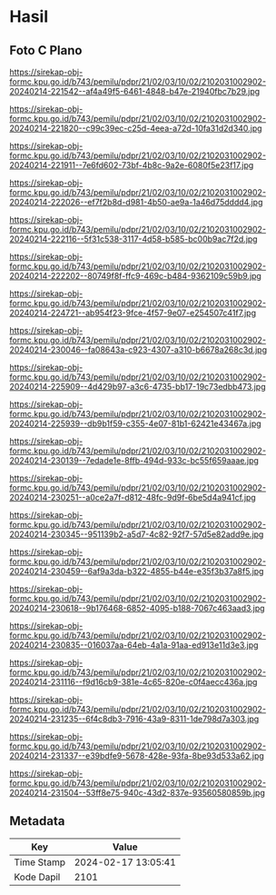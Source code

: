 # Hasil

## Foto C Plano

https://sirekap-obj-formc.kpu.go.id/b743/pemilu/pdpr/21/02/03/10/02/2102031002902-20240214-221542--af4a49f5-6461-4848-b47e-21940fbc7b29.jpg

https://sirekap-obj-formc.kpu.go.id/b743/pemilu/pdpr/21/02/03/10/02/2102031002902-20240214-221820--c99c39ec-c25d-4eea-a72d-10fa31d2d340.jpg

https://sirekap-obj-formc.kpu.go.id/b743/pemilu/pdpr/21/02/03/10/02/2102031002902-20240214-221911--7e6fd602-73bf-4b8c-9a2e-6080f5e23f17.jpg

https://sirekap-obj-formc.kpu.go.id/b743/pemilu/pdpr/21/02/03/10/02/2102031002902-20240214-222026--ef7f2b8d-d981-4b50-ae9a-1a46d75dddd4.jpg

https://sirekap-obj-formc.kpu.go.id/b743/pemilu/pdpr/21/02/03/10/02/2102031002902-20240214-222116--5f31c538-3117-4d58-b585-bc00b9ac7f2d.jpg

https://sirekap-obj-formc.kpu.go.id/b743/pemilu/pdpr/21/02/03/10/02/2102031002902-20240214-222202--80749f8f-ffc9-469c-b484-9362109c59b9.jpg

https://sirekap-obj-formc.kpu.go.id/b743/pemilu/pdpr/21/02/03/10/02/2102031002902-20240214-224721--ab954f23-9fce-4f57-9e07-e254507c41f7.jpg

https://sirekap-obj-formc.kpu.go.id/b743/pemilu/pdpr/21/02/03/10/02/2102031002902-20240214-230046--fa08643a-c923-4307-a310-b6678a268c3d.jpg

https://sirekap-obj-formc.kpu.go.id/b743/pemilu/pdpr/21/02/03/10/02/2102031002902-20240214-225909--4d429b97-a3c6-4735-bb17-19c73edbb473.jpg

https://sirekap-obj-formc.kpu.go.id/b743/pemilu/pdpr/21/02/03/10/02/2102031002902-20240214-225939--db9b1f59-c355-4e07-81b1-62421e43467a.jpg

https://sirekap-obj-formc.kpu.go.id/b743/pemilu/pdpr/21/02/03/10/02/2102031002902-20240214-230139--7edade1e-8ffb-494d-933c-bc55f659aaae.jpg

https://sirekap-obj-formc.kpu.go.id/b743/pemilu/pdpr/21/02/03/10/02/2102031002902-20240214-230251--a0ce2a7f-d812-48fc-9d9f-6be5d4a941cf.jpg

https://sirekap-obj-formc.kpu.go.id/b743/pemilu/pdpr/21/02/03/10/02/2102031002902-20240214-230345--951139b2-a5d7-4c82-92f7-57d5e82add9e.jpg

https://sirekap-obj-formc.kpu.go.id/b743/pemilu/pdpr/21/02/03/10/02/2102031002902-20240214-230459--6af9a3da-b322-4855-b44e-e35f3b37a8f5.jpg

https://sirekap-obj-formc.kpu.go.id/b743/pemilu/pdpr/21/02/03/10/02/2102031002902-20240214-230618--9b176468-6852-4095-b188-7067c463aad3.jpg

https://sirekap-obj-formc.kpu.go.id/b743/pemilu/pdpr/21/02/03/10/02/2102031002902-20240214-230835--016037aa-64eb-4a1a-91aa-ed913e11d3e3.jpg

https://sirekap-obj-formc.kpu.go.id/b743/pemilu/pdpr/21/02/03/10/02/2102031002902-20240214-231116--f9d16cb9-381e-4c65-820e-c0f4aecc436a.jpg

https://sirekap-obj-formc.kpu.go.id/b743/pemilu/pdpr/21/02/03/10/02/2102031002902-20240214-231235--6f4c8db3-7916-43a9-8311-1de798d7a303.jpg

https://sirekap-obj-formc.kpu.go.id/b743/pemilu/pdpr/21/02/03/10/02/2102031002902-20240214-231337--e39bdfe9-5678-428e-93fa-8be93d533a62.jpg

https://sirekap-obj-formc.kpu.go.id/b743/pemilu/pdpr/21/02/03/10/02/2102031002902-20240214-231504--53ff8e75-940c-43d2-837e-93560580859b.jpg


## Metadata

| Key        | Value               |
| ---------- | ------------------- |
| Time Stamp | 2024-02-17 13:05:41 |
| Kode Dapil | 2101                |




